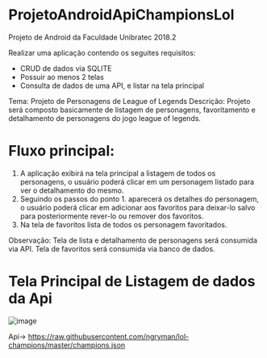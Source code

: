 # ProjetoAndroidApiChampionsLol

Projeto de Android da Faculdade Unibratec 2018.2

Realizar uma aplicação contendo os seguites requisitos:

- CRUD de dados via SQLITE
- Possuir ao menos 2 telas
- Consulta de dados de uma API, e listar na tela principal
 
Tema: Projeto de Personagens de League of Legends
Descrição: Projeto será composto basicamente de listagem de personagens, favoritamento e detalhamento de personagens do jogo league of legends.

# Fluxo principal:
1. A aplicação exibirá na tela principal a listagem de todos os personagens, o usuário poderá clicar em um personagem listado para ver o detalhamento do mesmo.
2. Seguindo os passos do ponto 1. aparecerá os detalhes do personagem, o usuário poderá clicar em adicionar aos favoritos para deixar-lo salvo para posteriormente rever-lo ou remover dos favoritos.
3. Na tela de favoritos lista de todos os personagem favoritados.

Observação:
Tela de lista e detalhamento de personagens será consumida via API.
Tela de favoritos será consumida via banco de dados.


# Tela Principal de Listagem de dados da Api 

![image](https://user-images.githubusercontent.com/18018049/48420164-f0486680-e740-11e8-835a-32373bce9068.png)

Api-> https://raw.githubusercontent.com/ngryman/lol-champions/master/champions.json


